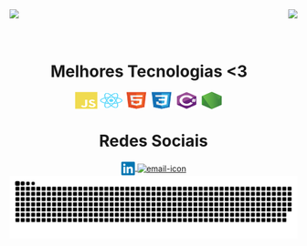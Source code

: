 <div>
  <img height="170em" src="https://github-readme-stats.vercel.app/api?username=GuiSouzaa&show_icons=true&theme=tokyonight&include_all_commits=true&count_private=true"/>
  <img align="right" height="170em" src="https://github-readme-stats.vercel.app/api/top-langs/?username=GuiSouzaa&layout=compact&langs_count=16&theme=tokyonight"/>
</div>
<br>
<div align="center"> 
  <div style="display: inline_block"><br>
    <h1 align="center">Melhores Tecnologias <3</h1>
    <img align="center" height="30" width="40" alt="js-icon" src="https://raw.githubusercontent.com/devicons/devicon/master/icons/javascript/javascript-plain.svg">
    <img align="center" height="30" width="40" alt="react-icon" src="https://raw.githubusercontent.com/devicons/devicon/master/icons/react/react-original.svg">
    <img align="center" height="30" width="40" alt="html-icon" src="https://raw.githubusercontent.com/devicons/devicon/master/icons/html5/html5-original.svg">
    <img align="center" height="30" width="40" alt="css-icon" src="https://raw.githubusercontent.com/devicons/devicon/master/icons/css3/css3-original.svg">
    <img align="center" height="30" width="40" alt="csharp-icon" src="https://raw.githubusercontent.com/devicons/devicon/master/icons/csharp/csharp-original.svg">
    <img align="center" height="30" width="40" alt="nodejs-icon" src="https://raw.githubusercontent.com/devicons/devicon/master/icons/nodejs/nodejs-original.svg">
  </div>
  <h1 align="center">Redes Sociais</h1>
  <a href="https://www.linkedin.com/in/guilherme-rodrigues-7468211b7">
    <img align="center" height="25" width="25" alt="linkedin-icon" src="https://raw.githubusercontent.com/devicons/devicon/master/icons/linkedin/linkedin-original.svg">
  </a>
  <a href="mailto:guilherme_souzamcd@hotmail.com">
    <img align="center" height="25" width="25" alt="email-icon" src="https://upload.wikimedia.org/wikipedia/commons/7/7e/Gmail_icon_%282020%29.svg">
  </a>
</div>

<picture align="center">
  <source media="(prefers-color-scheme: dark)" srcset="https://raw.githubusercontent.com/GuiSouzaa/GuiSouzaa/output/github-contribution-grid-snake-dark.svg">
  <source media="(prefers-color-scheme: light)" srcset="https://raw.githubusercontent.com/GuiSouzaa/GuiSouzaa/output/github-contribution-grid-snake-dark.svg">
  <img align="center" alt="github contribution grid snake animation" src="https://raw.githubusercontent.com/GuiSouzaa/GuiSouzaa/output/github-contribution-grid-snake.svg">
</picture>
